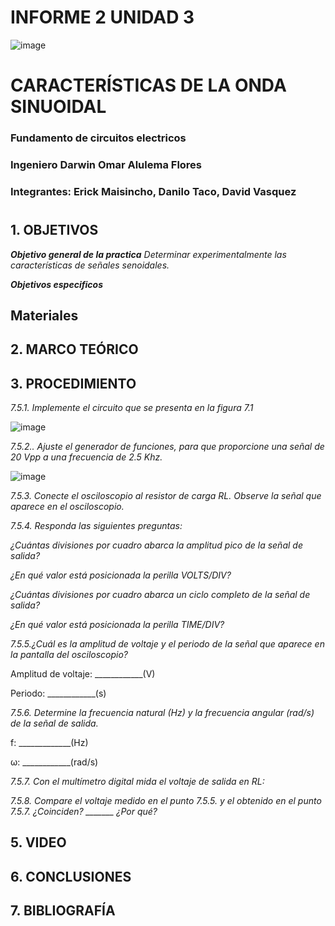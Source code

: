 # INFORME 2 UNIDAD 3

![image](https://user-images.githubusercontent.com/85728185/122873688-b1ff8480-d2f7-11eb-8db4-6c559deb9572.png)

# CARACTERÍSTICAS DE LA ONDA SINUOIDAL

### Fundamento de circuitos electricos
### Ingeniero  Darwin Omar Alulema Flores

### Integrantes: Erick Maisincho, Danilo Taco, David Vasquez
#

## 1. OBJETIVOS

***Objetivo general de la practica***
_Determinar experimentalmente las características de señales senoidales._

***Objetivos especificos***

## Materiales


## 2. MARCO TEÓRICO 


## 3. PROCEDIMIENTO

_7.5.1. Implemente el circuito que se presenta en la figura 7.1_

![image](https://user-images.githubusercontent.com/85259801/132255995-db98e4e7-22a1-42ff-9050-1b2247a94443.png)

_7.5.2.. Ajuste el generador de funciones, para que proporcione una señal de 20 Vpp a
una frecuencia de 2.5 Khz._

![image](https://user-images.githubusercontent.com/85728185/132263546-0c38656c-fc67-4317-965b-029899e87358.png)

_7.5.3. Conecte el osciloscopio al resistor de carga RL. Observe la señal que aparece en
el osciloscopio._


_7.5.4. Responda las siguientes preguntas:_

_¿Cuántas divisiones por cuadro abarca la amplitud pico de la señal de salida?_

_¿En qué valor está posicionada la perilla VOLTS/DIV?_

_¿Cuántas divisiones por cuadro abarca un ciclo completo de la señal de salida?_

_¿En qué valor está posicionada la perilla TIME/DIV?_

_7.5.5.¿Cuál es la amplitud de voltaje y el periodo de la señal que aparece en la pantalla
del osciloscopio?_

Amplitud de voltaje: ____________(V)

Periodo: ____________(s)

_7.5.6. Determine la frecuencia natural (Hz) y la frecuencia angular (rad/s) de la señal de
salida._

f: _____________(Hz)

ω: ____________(rad/s)

_7.5.7. Con el multímetro digital mida el voltaje de salida en RL:_

_7.5.8. Compare el voltaje medido en el punto 7.5.5. y el obtenido en el punto 7.5.7.
¿Coinciden? _______ ¿Por qué?_


## 5. VIDEO



## 6. CONCLUSIONES



## 7. BIBLIOGRAFÍA




























